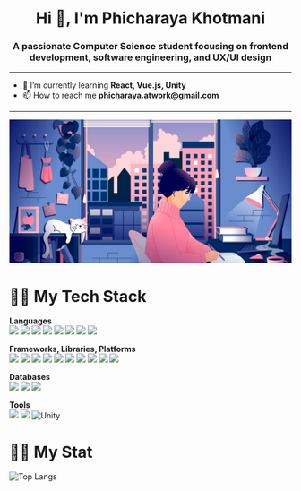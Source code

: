 <h1 align="center">Hi 👋, I'm Phicharaya Khotmani</h1>
<h3 align="center">A passionate Computer Science student focusing on frontend development, software engineering, and UX/UI design</h3>

<hr />

- 🌱 I’m currently learning **React, Vue.js, Unity**  
- 📫 How to reach me **phicharaya.atwork@gmail.com**

<hr />

<img src="asset/freepik__expand__44740.png"/>

<h1>👩‍💻 My Tech Stack</h1>

**Languages**  
<img src="https://img.shields.io/badge/JavaScript-323330?style=for-the-badge&logo=javascript&logoColor=F7DF1E" />  <img src="https://img.shields.io/badge/Python-FFD43B?style=for-the-badge&logo=python&logoColor=blue" />  <img src="https://img.shields.io/badge/C%23-239120?style=for-the-badge&logo=csharp&logoColor=white" />  <img src="https://img.shields.io/badge/C%2B%2B-00599C?style=for-the-badge&logo=c%2B%2B&logoColor=white" />  <img src="https://img.shields.io/badge/CSS3-1572B6?style=for-the-badge&logo=css3&logoColor=white" />  <img src="https://img.shields.io/badge/HTML5-E34F26?style=for-the-badge&logo=html5&logoColor=white" />  <img src="https://img.shields.io/badge/Go-00ADD8?style=for-the-badge&logo=go&logoColor=white" />  <img src="https://img.shields.io/badge/Kotlin-B125EA?style=for-the-badge&logo=kotlin&logoColor=white" />  

**Frameworks, Libraries, Platforms**  
<img src="https://img.shields.io/badge/Next.js-000000?style=for-the-badge&logo=nextdotjs&logoColor=white" />  <img src="https://img.shields.io/badge/Flask-000000?style=for-the-badge&logo=flask&logoColor=white" />  <img src="https://img.shields.io/badge/jQuery-0769AD?style=for-the-badge&logo=jquery&logoColor=white" />  <img src="https://img.shields.io/badge/jinja-white.svg?style=for-the-badge&logo=jinja&logoColor=black">  <img src="https://img.shields.io/badge/Tailwind_CSS-38B2AC?style=for-the-badge&logo=tailwind-css&logoColor=white">  <img src="https://img.shields.io/badge/Node.js-339933?style=for-the-badge&logo=nodedotjs&logoColor=white" />  <img src="https://img.shields.io/badge/Bootstrap-563D7C?style=for-the-badge&logo=bootstrap&logoColor=white" />  <img src="https://img.shields.io/badge/Bulma-00D1B2?style=for-the-badge&logo=bulma&logoColor=white" />  <img src="https://img.shields.io/badge/Material--UI-007FFF?style=for-the-badge&logo=mui&logoColor=white" />  <img src="https://img.shields.io/badge/Jupyter-F37626.svg?&style=for-the-badge&logo=Jupyter&logoColor=white" />

**Databases**  
<img src="https://img.shields.io/badge/MongoDB-4EA94B?style=for-the-badge&logo=mongodb&logoColor=white" />  <img src="https://img.shields.io/badge/MySQL-005C84?style=for-the-badge&logo=mysql&logoColor=white" />  <img src="https://img.shields.io/badge/PostgreSQL-316192?style=for-the-badge&logo=postgresql&logoColor=white" />  

**Tools**  
<img src="https://img.shields.io/badge/Docker-2CA5E0?style=for-the-badge&logo=docker&logoColor=white" />  <img src="https://img.shields.io/badge/Postman-FF6C37?style=for-the-badge&logo=postman&logoColor=white" />  ![Unity](https://img.shields.io/badge/unity-%23000000.svg?style=for-the-badge&logo=unity&logoColor=white)

<h1>👩‍💻 My Stat</h1>

![Top Langs](https://github-readme-stats.vercel.app/api/top-langs/?username=anuraghazra&layout=compact)
